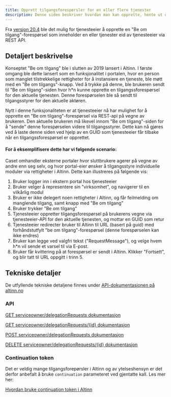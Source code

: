 ```yaml
---
title: Opprett tilgangsforespørsler for en eller flere tjenester
description: Denne siden beskriver hvordan man kan opprette, hente ut og slette en "Be om tilgang"-forespørsl som inneholder tjenesteeiers tjenester via REST API.
---
```


Fra [versjon 20.4](../../../../../ny-funksjonalitet/releases/2020/20-4) ble det 
mulig for tjenesteeier å opprette en "Be om tilgang"-forespørsel som inneholder en eller tjenester eid av tjenesteeier via REST API. 

## Detaljert beskrivelse 
Konseptet "Be om tilgang" ble i slutten av 2019 lansert i Altinn. I første omgang ble dette lansert som en funksjonalitet i portalen, hvor en person som manglet tilstrekkelige rettigheter for å instansiere en tjeneste, ble møtt med en "Be om tilgangs"-knapp. Ved å trykke på denne, ble brukeren sendt til "Be om tilgang"-siden hvor h*n kunne opprette en tilgangssforespørsel for den aktuelle tjenesten. Denne forespørselen ble så sendt til tilgangsstyrer for den aktuelle aktøren.

Nytt i denne funksjonaliteten er at tjenesteeier nå har mulighet for å opprette en "Be om tilgang"-forespørsel via REST-api på vegne av brukeren. Den aktuelle brukeren må likevel innom "Be om tilgang"-siden for å "sende" denne forespørselen videre til tilgangsstyrer. Dette kan nå gjøres ved å laste denne siden ved hjelp av en GUID som tjenesteeier får tilbake når en tilgangssforespørsel er opprettet.

#### For å eksemplifisere dette har vi følgende scenario:

Caset omhandler eksterne portaler hvor sluttbrukere agerer på vegne av andre enn seg selv, og hvor portal-eier ønsker å tilgangsstyre individuelle moduler via rettigheter i Altinn. Dette kan illustreres på følgende vis:

1. Bruker logger inn i ekstern portal hos tjenesteeier
2. Bruker velger å representere sin "virksomhet", og navigerer til en vilkårlig modul
3. Bruker er ikke delegert noen rettigheter i Altinn, og får feilmelding om manglende tilgang, samt knapp med "Be om tilgang"
4. Bruker trykker "Be om tilgang"
5. Tjenesteeier oppretter tilgangsforespørsel på brukerens vegne via tjenesteeier-API for den aktuelle tjenesten, og mottar en GUID som retur
6. Tjenesteeier redirecter bruker til Altinn til URL (basert på guid) med forhåndstutfylt "be om tilgang"-forespørsel (denne forespørselen kan ikke endres)
7. Bruker kan legge ved valgfri tekst ("RequestMessage"), og velge hvem h*n vil sende et varsel til via E-post.
8. Bruker får kvittering på at forespørsel er sendt i Altinn. Klikker "Fortsett", og blir tatt til URL oppgitt i trinn 5.

## Tekniske detaljer
De utfyllende tekniske detaljene finnes under [API-dokumentasjonen på altinn.no](https://www.altinn.no/api/serviceowner/Help)

### API
[GET serviceowner/delegationRequests dokumentasjon](https://www.altinn.no/api/serviceowner/Help/Api/GET-serviceowner-delegationRequests_serviceCode_serviceEditionCode_status[0]_status[1]_continuation)

[GET serviceowner/delegationRequests/{id} dokumentasjon](https://www.altinn.no/api/serviceowner/Help/Api/GET-serviceowner-delegationRequests-id)

[POST serviceowner/delegationRequests dokumentasjon](https://www.altinn.no/api/serviceowner/Help/Api/POST-serviceowner-delegationRequests)

[DELETE serviceowner/delegationRequests/{id} dokumentasjon](https://www.altinn.no/api/serviceowner/Help/Api/DELETE-serviceowner-delegationRequests-id)


### Continuation token 

Det er veldig mange tilgangsforepørsler i Altinn og av ytelseshensyn er det derfor 
anbefalt å bruke `continuation` parameteret ved gjentatte kall. Les mer her: 

[Hvordan bruke continuation token i Altinn](../../continuation-token)